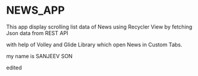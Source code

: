 # NEWS_APP
This app display scrolling list data of News using Recycler View by fetching Json data from REST API

with help of Volley and Glide Library which open News in Custom Tabs.

my name is SANJEEV SON

edited
